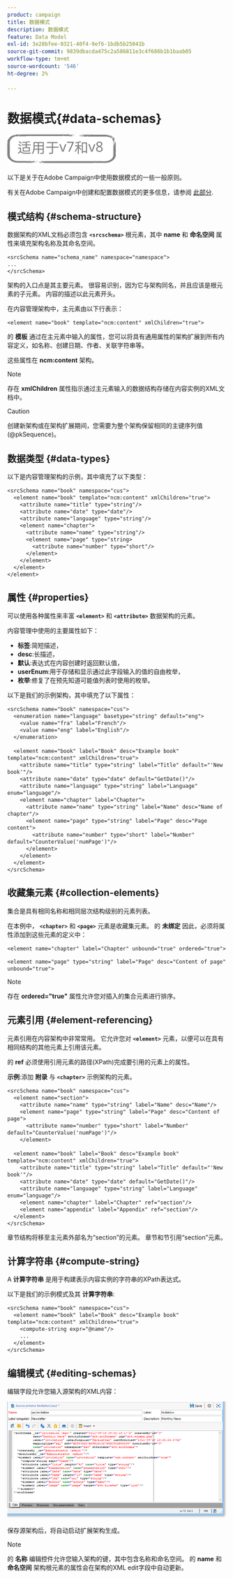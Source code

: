 ```yaml
---
product: campaign
title: 数据模式
description: 数据模式
feature: Data Model
exl-id: 3e28bfee-0321-40f4-9ef6-1bdb5b25041b
source-git-commit: 9839dbacda475c2a586811e3c4f686b1b1baab05
workflow-type: tm+mt
source-wordcount: '546'
ht-degree: 2%

---
```


# 数据模式{#data-schemas}

![](../../assets/common.svg)

以下是关于在Adobe Campaign中使用数据模式的一些一般原则。

有关在Adobe Campaign中创建和配置数据模式的更多信息，请参阅 [此部分](../../configuration/using/about-schema-edition.md).

## 模式结构 {#schema-structure}

数据架构的XML文档必须包含 **`<srcschema>`** 根元素，其中 **name** 和 **命名空间** 属性来填充架构名称及其命名空间。

```
<srcSchema name="schema_name" namespace="namespace">
...
</srcSchema>
```

架构的入口点是其主要元素。 很容易识别，因为它与架构同名，并且应该是根元素的子元素。 内容的描述以此元素开头。

在内容管理架构中，主元素由以下行表示：

```
<element name="book" template="ncm:content" xmlChildren="true">
```

的 **模板** 通过在主元素中输入的属性，您可以将具有通用属性的架构扩展到所有内容定义，如名称、创建日期、作者、关联字符串等。

这些属性在 **ncm:content** 架构。

>[!NOTE]
>
>存在 **xmlChildren** 属性指示通过主元素输入的数据结构存储在内容实例的XML文档中。

>[!CAUTION]
>
>创建新架构或在架构扩展期间，您需要为整个架构保留相同的主键序列值(@pkSequence)。

## 数据类型 {#data-types}

以下是内容管理架构的示例，其中填充了以下类型：

```
<srcSchema name="book" namespace="cus">
  <element name="book" template="ncm:content" xmlChildren="true">
    <attribute name="title" type="string"/>
    <attribute name="date" type="date"/>
    <attribute name="language" type="string"/>
    <element name="chapter">
      <attribute name="name" type="string"/>
      <element name="page" type="string>
        <attribute name="number" type="short"/>
      </element>
    </element>
  </element>
</element>
```

## 属性 {#properties}

可以使用各种属性来丰富 **`<element>`** 和 **`<attribute>`** 数据架构的元素。

内容管理中使用的主要属性如下：

* **标签**:简短描述，
* **desc**:长描述，
* **默认**:表达式在内容创建时返回默认值，
* **userEnum**:用于存储和显示通过此字段输入的值的自由枚举，
* **枚举**:修复了在预先知道可能值列表时使用的枚举。

以下是我们的示例架构，其中填充了以下属性：

```
<srcSchema name="book" namespace="cus">
  <enumeration name="language" basetype="string" default="eng">    
    <value name="fra" label="French"/>    
    <value name="eng" label="English"/>   
  </enumeration>

  <element name="book" label="Book" desc="Example book" template="ncm:content" xmlChildren="true">
    <attribute name="title" type="string" label="Title" default="'New book'"/>
    <attribute name="date" type="date" default="GetDate()"/>
    <attribute name="language" type="string" label="Language" enum="language"/>
    <element name="chapter" label="Chapter">
      <attribute name="name" type="string" label="Name" desc="Name of chapter"/>
      <element name="page" type="string" label="Page" desc="Page content">
        <attribute name="number" type="short" label="Number" default="CounterValue('numPage')"/>
      </element>
    </element>
  </element>
</srcSchema>
```

## 收藏集元素 {#collection-elements}

集合是具有相同名称和相同层次结构级别的元素列表。

在本例中， **`<chapter>`** 和 **`<page>`** 元素是收藏集元素。 的 **未绑定** 因此，必须将属性添加到这些元素的定义中：

```
<element name="chapter" label="Chapter" unbound="true" ordered="true">
```

```
<element name="page" type="string" label="Page" desc="Content of page" unbound="true">
```

>[!NOTE]
>
>存在 **ordered=&quot;true&quot;** 属性允许您对插入的集合元素进行排序。

## 元素引用 {#element-referencing}

元素引用在内容架构中非常常用。 它允许您对 **`<element>`** 元素，以便可以在具有相同结构的其他元素上引用该元素。

的 **ref** 必须使用引用元素的路径(XPath)完成要引用的元素上的属性。

**示例**:添加 **附录** 与 **`<chapter>`** 示例架构的元素。

```
<srcSchema name="book" namespace="cus">
  <element name="section">
    <attribute name="name" type="string" label="Name" desc="Name"/>
    <element name="page" type="string" label="Page" desc="Content of page">
      <attribute name="number" type="short" label="Number" default="CounterValue('numPage')"/>
    </element>

  <element name="book" label="Book" desc="Example book" template="ncm:content" xmlChildren="true">
    <attribute name="title" type="string" label="Title" default="'New book'"/>
    <attribute name="date" type="date" default="GetDate()"/>
    <attribute name="language" type="string" label="Language" enum="language"/>
    <element name="chapter" label="Chapter" ref="section"/>
    <element name="appendix" label="Appendix" ref="section"/>
  </element>
</srcSchema>
```

章节结构将移至主元素外部名为“section”的元素。 章节和节引用“section”元素。

## 计算字符串 {#compute-string}

A **计算字符串** 是用于构建表示内容实例的字符串的XPath表达式。

以下是我们的示例模式及其 **计算字符串**:

```
<srcSchema name="book" namespace="cus">
  <element name="book" label="Book" desc="Example book" template="ncm:content" xmlChildren="true">
    <compute-string expr="@name"/>
    ...
  </element>
</srcSchema>
```

## 编辑模式 {#editing-schemas}

编辑字段允许您输入源架构的XML内容：

![](assets/d_ncs_integration_schema_edition.png)

保存源架构后，将自动启动扩展架构生成。

>[!NOTE]
>
>的 **名称** 编辑控件允许您输入架构的键，其中包含名称和命名空间。 的 **name** 和 **命名空间** 架构根元素的属性会在架构的XML edit字段中自动更新。
